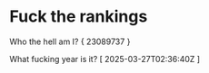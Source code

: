 # Fuck the rankings

Who the hell am I?
{ 23089737 }

What fucking year is it?
[ 2025-03-27T02:36:40Z ]
